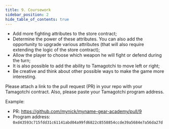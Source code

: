 ```yaml
---
title: 9. Coursework
sidebar_position: 2
hide_table_of_contents: true
---
```


- Add more fighting attributes to the store contract;
- Determine the power of these attributes. You can also add the opportunity to upgrade various attributes (that will also require extending the logic of the store contract);
- Allow the player to choose which weapon he will fight or defend during the turn;
- It is also possible to add the ability to Tamagotchi to move left or right;
- Be creative and think about other possible ways to make the game more interesting.

Please attach a link to the pull request (PR) in your repo with your Tamagotchi contract. Also, please paste your Tamagotchi program address.

Example:

- PR: <https://github.com/mynick/myname-gear-academy/pull/9>
- Program address: `0xd43593c715fdd31c61141abd04a99fd6822c8558854ccde39a5684e7a56da27d`
